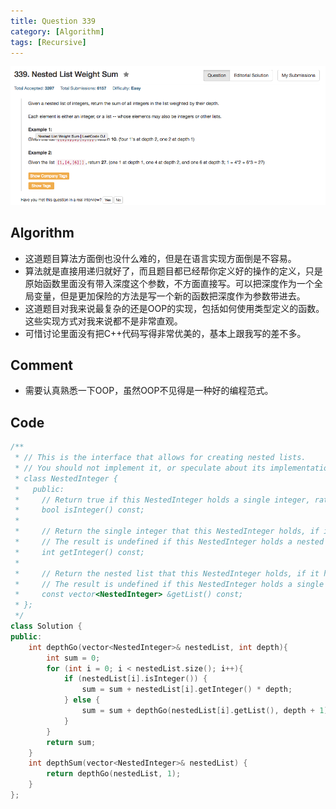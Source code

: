 ```yaml
---
title: Question 339
category: [Algorithm]
tags: [Recursive]
---
```


![Description](../Assets/Figure/question339.png)

## Algorithm 

- 这道题目算法方面倒也没什么难的，但是在语言实现方面倒是不容易。
- 算法就是直接用递归就好了，而且题目都已经帮你定义好的操作的定义，只是原始函数里面没有带入深度这个参数，不方面直接写。可以把深度作为一个全局变量，但是更加保险的方法是写一个新的函数把深度作为参数带进去。
- 这道题目对我来说最复杂的还是OOP的实现，包括如何使用类型定义的函数。这些实现方式对我来说都不是非常直观。
- 可惜讨论里面没有把C++代码写得非常优美的，基本上跟我写的差不多。

## Comment

- 需要认真熟悉一下OOP，虽然OOP不见得是一种好的编程范式。

## Code

```c++
/**
 * // This is the interface that allows for creating nested lists.
 * // You should not implement it, or speculate about its implementation
 * class NestedInteger {
 *   public:
 *     // Return true if this NestedInteger holds a single integer, rather than a nested list.
 *     bool isInteger() const;
 *
 *     // Return the single integer that this NestedInteger holds, if it holds a single integer
 *     // The result is undefined if this NestedInteger holds a nested list
 *     int getInteger() const;
 *
 *     // Return the nested list that this NestedInteger holds, if it holds a nested list
 *     // The result is undefined if this NestedInteger holds a single integer
 *     const vector<NestedInteger> &getList() const;
 * };
 */
class Solution {
public:
    int depthGo(vector<NestedInteger>& nestedList, int depth){
        int sum = 0;
        for (int i = 0; i < nestedList.size(); i++){
            if (nestedList[i].isInteger()) {
                sum = sum + nestedList[i].getInteger() * depth;
            } else {
                sum = sum + depthGo(nestedList[i].getList(), depth + 1);
            }
        }
        return sum;
    }
    int depthSum(vector<NestedInteger>& nestedList) {
        return depthGo(nestedList, 1);
    }
};
```